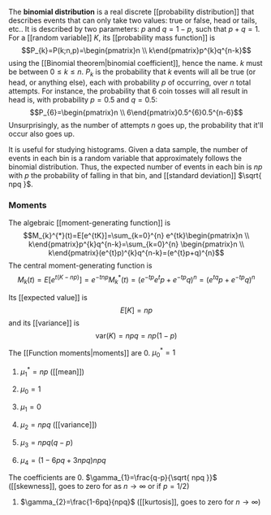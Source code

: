 []()The **binomial distribution** is a real discrete [[probability distribution]] that describes events that can only take two values: true or false, head or tails, etc.. It is described by two parameters: $p$ and $q=1-p$, such that $p+q=1$. For a [[random variable]] $K$, its [[probability mass function]] is
$$P_{k}=P(k;n,p)=\begin{pmatrix}n \\ k\end{pmatrix}p^{k}q^{n-k}$$
using the [[Binomial theorem|binomial coefficient]], hence the name. $k$ must be between $0\leq k\leq n$. $P_{k}$ is the probability that $k$ events will all be true (or head, or anything else), each with probability $p$ of occurring, over $n$ total attempts. For instance, the probability that 6 coin tosses will all result in head is, with probability $p=0.5$ and $q=0.5$:
$$P_{6}=\begin{pmatrix}n \\ 6\end{pmatrix}0.5^{6}0.5^{n-6}$$
Unsurprisingly, as the number of attempts $n$ goes up, the probability that it'll occur also goes up.

It is useful for studying histograms. Given a data sample, the number of events in each bin is a random variable that approximately follows the binomial distribution. Thus, the expected number of events in each bin is $np$ with $p$ the probability of falling in that bin, and [[standard deviation]] $\sqrt{ npq }$.
### Moments
The algebraic [[moment-generating function]] is
$$M_{k}^{*}(t)=E[e^{tK}]=\sum_{k=0}^{n} e^{tk}\begin{pmatrix}n \\ k\end{pmatrix}p^{k}q^{n-k}=\sum_{k=0}^{n} \begin{pmatrix}n \\ k\end{pmatrix}(e^{t}p)^{k}q^{n-k}=(e^{t}p+q)^{n}$$
The central moment-generating function is
$$M_{k}(t)=E[e^{t(K-np)}]=e^{-tnp}M_{k}^{*}(t)=(e^{-tp}e^{t}p+e^{-tp}q)^{n}=(e^{tq}p+e^{-tp}q)^{n}$$

Its [[expected value]] is
$$E[K]=np$$
and its [[variance]] is
$$\text{var}(K)=npq=np(1-p)$$

The [[Function moments|moments]] are
0. $\mu_{0}^{*}=1$
1. $\mu_{1}^{*}=np$ ([[mean]])

0. $\mu_{0}=1$
1. $\mu_{1}=0$
2. $\mu_{2}=npq$ ([[variance]])
3. $\mu_{3}=npq(q-p)$
4. $\mu_{4}=(1-6pq+3npq)npq$

The coefficients are
0. $\gamma_{1}=\frac{q-p}{\sqrt{ npq }}$ ([[skewness]], goes to zero for as $n\to \infty$ or if $p=1/2$)
1. $\gamma_{2}=\frac{1-6pq}{npq}$ ([[kurtosis]], goes to zero for $n\to \infty$)
